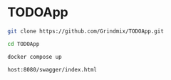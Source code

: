 # TODOApp

```bash 
git clone https://github.com/Grindmix/TODOApp.git
```

```bash
cd TODOApp
```

```bash
docker compose up
```

```bash
host:8080/swagger/index.html
```
